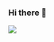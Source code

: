 ### Hi there 👋

<!--
**seoeunbae/seoeunbae** is a ✨ _special_ ✨ repository because its `README.md` (this file) appears on your GitHub profile.

Here are some ideas to get you started:

- 🔭 I’m currently working on ...
- 🌱 I’m currently learning ...
- 👯 I’m looking to collaborate on ...
- 🤔 I’m looking for help with ...
- 💬 Ask me about ...
- 📫 How to reach me: ...
- 😄 Pronouns: ...
- ⚡ Fun fact: ...
-->
<a href="https://www.notion.so/Today-I-Learned-c3e136c7d5bf4b979411dad84ab00e8b" target="_blank"><img src="https://img.shields.io/badge/Today.I.Learnd-000000?style=flat-square&logo=Notion&logoColor=white"/></a>
